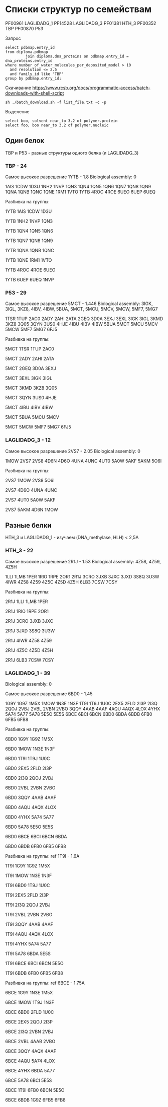 # Списки структур по семействам

PF00961 LAGLIDADG_1
PF14528 LAGLIDADG_3
PF01381 HTH_3
PF00352 TBP
PF00870 P53

Запрос

```
select pdbmap.entry_id
from diploma.pdbmap
         join diploma.dna_proteins on pdbmap.entry_id = dna_proteins.entry_id
where number_of_water_molecules_per_deposited_model > 10
  and resolution <= 2.5
  and family_id like 'TBP'
group by pdbmap.entry_id;
```

Скачивание
https://www.rcsb.org/docs/programmatic-access/batch-downloads-with-shell-script

```
sh ./batch_download.sh -f list_file.txt -c -p

```

Выделение

```
select boo, solvent near_to 3.2 of polymer.protein
select foo, boo near_to 3.2 of polymer.nucleic
```

## Один белок

TBP и P53 - разные структуры одного белка (и LAGLIDADG_3)

### TBP - 24

Самое высокое разрешение 1YTB - 1.8
Biological assembly: 0

1AIS
1CDW
1D3U
1NH2
1NVP
1QN3
1QN4
1QN5
1QN6
1QN7
1QN8
1QN9
1QNA
1QNB
1QNC
1QNE
1RM1
1VTO
1YTB
4ROC
4ROE
6UEO
6UEP
6UEQ

Разбивка на группы:

1YTB 1AIS 1CDW 1D3U

1YTB 1NH2 1NVP 1QN3

1YTB 1QN4 1QN5 1QN6

1YTB 1QN7 1QN8 1QN9

1YTB 1QNA 1QNB 1QNC

1YTB 1QNE 1RM1 1VTO

1YTB 4ROC 4ROE 6UEO

1YTB 6UEP 6UEQ 1NVP

### P53 - 29

Самое высокое разрешение 5MCT - 1.446
Biological assembly: 3IGK, 3IGL, 3KZ8, 4IBV, 4IBW, 5BUA, 5MCT, 5MCU, 5MCV, 5MCW, 5MF7, 5MG7

1TSR
1TUP
2AC0
2ADY
2AHI
2ATA
2GEQ
3D0A
3EXJ
3EXL
3IGK
3IGL
3KMD
3KZ8
3Q05
3QYN
3US0
4HJE
4IBU
4IBV
4IBW
5BUA
5MCT
5MCU
5MCV
5MCW
5MF7
5MG7
6FJ5

Разбивка на группы:

5MCT 1TSR 1TUP 2AC0

5MCT 2ADY 2AHI 2ATA

5MCT 2GEQ 3D0A 3EXJ

5MCT 3EXL 3IGK 3IGL

5MCT 3KMD 3KZ8 3Q05

5MCT 3QYN 3US0 4HJE

5MCT 4IBU 4IBV 4IBW

5MCT 5BUA 5MCU 5MCV

5MCT 5MCW 5MF7 5MG7 6FJ5

### LAGLIDADG_3 - 12

Самое высокое разрешение 2VS7 - 2.05
Biological assembly: 0

1MOW
2VS7
2VS8
4D6N
4D6O
4UNA
4UNC
4UT0
5A0W
5AKF
5AKM
5O6I

Разбивка на группы:

2VS7 1MOW 2VS8 5O6I

2VS7 4D6O 4UNA 4UNC

2VS7 4UT0 5A0W 5AKF

2VS7 5AKM 4D6N 1MOW

## Разные белки

HTH_3 и LAGLIDADG_1 - изучаем (DNA_methylase, HLH) < 2,5A

### HTH_3 - 22

Самое высокое разрешение 2R1J - 1.53
Biological assembly: 4Z58, 4Z59, 4Z5H

1LLI
1LMB
1PER
1RIO
1RPE
2OR1
2R1J
3CRO
3JXB
3JXC
3JXD
3S8Q
3U3W
4IWR
4Z58
4Z59
4Z5C
4Z5D
4Z5H
6LB3
7CSW
7CSY

Разбивка на группы:

2R1J 1LLI 1LMB 1PER

2R1J 1RIO 1RPE 2OR1

2R1J 3CRO 3JXB 3JXC

2R1J 3JXD 3S8Q 3U3W

2R1J 4IWR 4Z58 4Z59

2R1J 4Z5C 4Z5D 4Z5H

2R1J 6LB3 7CSW 7CSY

### LAGLIDADG_1 - 39

Biological assembly: 0

Самое высокое разрешение 6BD0 - 1.45

1G9Y
1G9Z
1M5X
1MOW
1N3E
1N3F
1T9I
1T9J
1U0C
2EX5
2FLD
2I3P
2I3Q
2QOJ
2VBJ
2VBL
2VBN
2VBO
3QQY
4AAB
4AAF
4AQU
4AQX
4LOX
4YHX
5A74
5A77
5A78
5E5O
5E5S
6BCE
6BCI
6BCN
6BD0
6BDA
6BDB
6FB0
6FB5
6FB8

Разбивка на группы:

6BD0 1G9Y 1G9Z 1M5X

6BD0 1MOW 1N3E 1N3F

6BD0 1T9I 1T9J 1U0C

6BD0 2EX5 2FLD 2I3P

6BD0 2I3Q 2QOJ 2VBJ

6BD0 2VBL 2VBN 2VBO

6BD0 3QQY 4AAB 4AAF

6BD0 4AQU 4AQX 4LOX

6BD0 4YHX 5A74 5A77

6BD0 5A78 5E5O 5E5S

6BD0 6BCE 6BCI 6BCN 6BDA

6BD0 6BDB 6FB0 6FB5 6FB8

Разбивка на группы: ref 1T9I - 1.6A

1T9I 1G9Y 1G9Z 1M5X

1T9I 1MOW 1N3E 1N3F

1T9I 6BD0 1T9J 1U0C

1T9I 2EX5 2FLD 2I3P

1T9I 2I3Q 2QOJ 2VBJ

1T9I 2VBL 2VBN 2VBO

1T9I 3QQY 4AAB 4AAF

1T9I 4AQU 4AQX 4LOX

1T9I 4YHX 5A74 5A77

1T9I 5A78 6BDA 5E5S

1T9I 6BCE 6BCI 6BCN 5E5O

1T9I 6BDB 6FB0 6FB5 6FB8

Разбивка на группы: ref 6BCE - 1.75A

6BCE 1G9Y 1N3E 1M5X

6BCE 1MOW 1T9J 1N3F

6BCE 6BD0 2FLD 1U0C

6BCE 2EX5 2QOJ 2I3P

6BCE 2I3Q 2VBN 2VBJ

6BCE 2VBL 4AAB 2VBO

6BCE 3QQY 4AQX 4AAF

6BCE 4AQU 5A74 4LOX

6BCE 4YHX 6BDA 5A77

6BCE 5A78 6BCI 5E5S

6BCE 1T9I 6FB0 6BCN 5E5O

6BCE 6BDB 1G9Z 6FB5 6FB8
